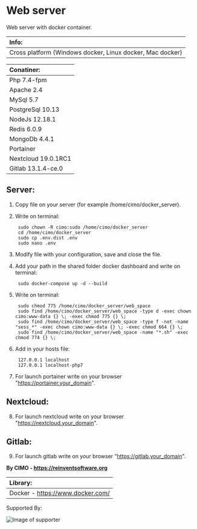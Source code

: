 Web server
==============

Web server with docker container.

| Info: |
|:---|
| Cross platform (Windows docker, Linux docker, Mac docker) |

| Conatiner: |
|:---|
| Php 7.4-fpm |
| Apache 2.4 |
| MySql 5.7 |
| PostgreSql 10.13 |
| NodeJs 12.18.1 |
| Redis 6.0.9 |
| MongoDb 4.4.1 |
| Portainer |
| Nextcloud 19.0.1RC1 |
| Gitlab 13.1.4-ce.0 |

## Server:
1) Copy file on your server (for example /home/cimo/docker_server).

2) Write on terminal:

        sudo chown -R cimo:sudo /home/cimo/docker_server
        cd /home/cimo/docker_server
        sudo cp .env.dist .env
        sudo nano .env

3) Modify file with your configuration, save and close the file.

4) Add your path in the shared folder docker dashboard and write on terminal:

        sudo docker-compose up -d --build

5) Write on terminal:

        sudo chmod 775 /home/cimo/docker_server/web_space
        sudo find /home/cimo/docker_server/web_space -type d -exec chown cimo:www-data {} \; -exec chmod 775 {} \;
        sudo find /home/cimo/docker_server/web_space -type f -not -name "sess_*" -exec chown cimo:www-data {} \; -exec chmod 664 {} \;
        sudo find /home/cimo/docker_server/web_space -name "*.sh" -exec chmod 774 {} \;

6) Add in your hosts file:

        127.0.0.1 localhost
        127.0.0.1 localhost-php7

7) For launch portainer write on your browser "https://portainer.your_domain".

## Nextcloud:
8) For launch nextcloud write on your browser "https://nextcloud.your_domain".

## Gitlab:

9) For launch gitlab write on your browser "https://gitlab.your_domain".

<b>By CIMO - https://reinventsoftware.org</b>

| Library: |
|:---|
| Docker - https://www.docker.com/ |

Supported By:

![Image of supporter](https://avatars0.githubusercontent.com/u/878437?s=200&v=4)
